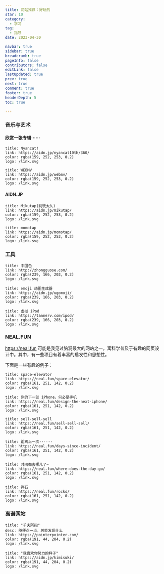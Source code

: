 ```yaml
---
title: 网站推荐：好玩的
star: 10
category:
  - 学习
tag:
  - 指导
date: 2023-04-30

navbar: true
sidebar: true
breadcrumb: true
pageInfo: false
contributors: false
editLink: false
lastUpdated: true
prev: true
next: true
comment: true
footer: true
headerDepth: 5
toc: true

---
```


### 音乐与艺术

#### 欣赏一张专辑······

```card
title: Nyancat!
link: https://aidn.jp/nyancat10th/360/
color: rgba(159, 252, 253, 0.2)
logo: /link.svg
```

```card
title: WEBMV
link: https://aidn.jp/webmv/
color: rgba(159, 252, 253, 0.2)
logo: /link.svg
```

#### AIDN.JP

```card
title: Mikutap(别玩太久)
link: https://aidn.jp/mikutap/
color: rgba(159, 252, 253, 0.2)
logo: /link.svg
```

```card
title: momotap
link: https://aidn.jp/momotap/
color: rgba(159, 252, 253, 0.2)
logo: /link.svg
```

### 工具

```card
title: 中国色
link: http://zhongguose.com/
color: rgba(239, 166, 203, 0.2)
logo: /link.svg
```

```card
title: emoji 动图生成器
link: https://aidn.jp/ugomoji/
color: rgba(239, 166, 203, 0.2)
logo: /link.svg
```

```card
title: 虚拟 iPod
link: https://tannerv.com/ipod/
color: rgba(239, 166, 203, 0.2)
logo: /link.svg
```

### NEAL.FUN

https://neal.fun 可能是我见过脑洞最大的网站之一，寓科学普及于有趣的网页设计中。其中，有一些项目有着丰富的启发性和思想性。

下面是一些有趣的例子：

```card
title: space-elevator
link: https://neal.fun/space-elevator/
color: rgba(161, 251, 142, 0.2)
logo: /link.svg
```

```card
title: 你的下一部 iPhone，何必是手机
link: https://neal.fun/design-the-next-iphone/
color: rgba(161, 251, 142, 0.2)
logo: /link.svg
```

```card
title: sell-sell-sell
link: https://neal.fun/sell-sell-sell/
color: rgba(161, 251, 142, 0.2)
logo: /link.svg
```

```card
title: 距离上一次······
link: https://neal.fun/days-since-incident/
color: rgba(161, 251, 142, 0.2)
logo: /link.svg
```

```card
title: 时间都去哪儿了~
link: https://neal.fun/where-does-the-day-go/
color: rgba(161, 251, 142, 0.2)
logo: /link.svg
```

```card
title: 禅石
link: https://neal.fun/rocks/
color: rgba(161, 251, 142, 0.2)
logo: /link.svg
```

### 离谱网站

```card
title: "千夫所指"
desc: 随便点一点，总能发现什么
link: https://pointerpointer.com/
color: rgba(191, 44, 204, 0.2)
logo: /link.svg
```

```card
title: "我喜欢你努力的样子"
link: https://aidn.jp/kimisuki/
color: rgba(191, 44, 204, 0.2)
logo: /link.svg
```


